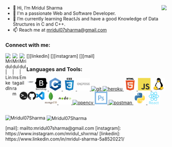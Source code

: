 - 👋 Hi, I’m Mridul Sharma <img align="right" src="https://komarev.com/ghpvc/?username=Mridul07Sharma&color=brightgreen" />
- 👀 I'm a passionate Web and Software Developer.
- 🌱 I’m currently learning ReactJs and have a good Knowledge of Data Structures in C and C++.
- 📫 Reach me at mridul07sharma@gmail.com


<h3 align="left">Connect with me:</h3>
[<img align="left" alt="Mridul | LinkedIn" width="22px" src="https://cdn.jsdelivr.net/npm/simple-icons@v3/icons/linkedin.svg" />][linkedin]
[<img align="left" alt="Mridul | Instagram" width="22px" src="https://cdn.jsdelivr.net/npm/simple-icons@v3/icons/instagram.svg" />][instagram]
[<img align="left" alt="Mridul | Email" width="22px" src="https://cdn.jsdelivr.net/npm/simple-icons@v3/icons/gmail.svg" />][mail]
<!-- <p align="left">
<a href="[https://linkedin.com/in/mridul-sharma-5a8520221](https://www.linkedin.com/in/mridul-sharma-5a8520221/)" target="blank"><img align="center" src="https://cdn.jsdelivr.net/npm/simple-icons@3.0.1/icons/linkedin.svg" alt="mridul-sharma-5a8520221" height="30" width="40" /></a>
<a href="[https://instagram.com/mridul_shxrma](https://www.instagram.com/mridul_shxrma/)" target="blank"><img align="center" src="https://cdn.jsdelivr.net/npm/simple-icons@3.0.1/icons/instagram.svg" alt="mridul_shxrma" height="30" width="40" /></a>
  <a href="[mailto:mridul07sharma@gmail.com](mailto:mridul07sharma@gmail.com)" target="blank"><img align="center" src="https://cdn.jsdelivr.net/npm/simple-icons@v3/icons/gmail.svg" alt="mridul07sharma@gmail.com" height="30" width="40" /></a>
</p> -->

<h3 align="left">Languages and Tools:</h3>
<p align="left"> </a> <a href="https://getbootstrap.com" target="_blank"> <img src="https://raw.githubusercontent.com/devicons/devicon/master/icons/bootstrap/bootstrap-plain-wordmark.svg" alt="bootstrap" width="40" height="40"/> </a> <a href="https://www.w3schools.com/cpp/" target="_blank"> <img src="https://raw.githubusercontent.com/devicons/devicon/master/icons/cplusplus/cplusplus-original.svg" alt="cplusplus" width="40" height="40"/> </a> <a><img align="left" alt="jquery" width="26px" src="https://raw.githubusercontent.com/github/explore/80688e429a7d4ef2fca1e82350fe8e3517d3494d/topics/jquery/jquery.png" /></a> <a href="https://www.w3schools.com/css/" target="_blank"> <img src="https://raw.githubusercontent.com/devicons/devicon/master/icons/css3/css3-original-wordmark.svg" alt="css3" width="40" height="40"/> </a> <a href="https://expressjs.com" target="_blank"> <img src="https://raw.githubusercontent.com/devicons/devicon/master/icons/express/express-original-wordmark.svg" alt="express" width="40" height="40"/> </a> <a href="https://git-scm.com/" target="_blank"> <img src="https://www.vectorlogo.zone/logos/git-scm/git-scm-icon.svg" alt="git" width="40" height="40"/> </a> <a href="https://heroku.com" target="_blank"> <img src="https://www.vectorlogo.zone/logos/heroku/heroku-icon.svg" alt="heroku" width="40" height="40"/> </a> <a href="https://www.w3.org/html/" target="_blank"> <img src="https://raw.githubusercontent.com/devicons/devicon/master/icons/html5/html5-original-wordmark.svg" alt="html5" width="40" height="40"/> </a> <a href="https://developer.mozilla.org/en-US/docs/Web/JavaScript" target="_blank"> <img src="https://raw.githubusercontent.com/devicons/devicon/master/icons/javascript/javascript-original.svg" alt="javascript" width="40" height="40"/> </a> <a href="https://www.linux.org/" target="_blank"> <img src="https://raw.githubusercontent.com/devicons/devicon/master/icons/linux/linux-original.svg" alt="linux" width="40" height="40"/> </a> <a href="https://www.mongodb.com/" target="_blank"> <img src="https://raw.githubusercontent.com/devicons/devicon/master/icons/mongodb/mongodb-original-wordmark.svg" alt="mongodb" width="40" height="40"/> </a> <a href="https://nodejs.org" target="_blank"> <img src="https://raw.githubusercontent.com/devicons/devicon/master/icons/nodejs/nodejs-original-wordmark.svg" alt="nodejs" width="40" height="40"/> </a> <a href="https://opencv.org/" target="_blank"> <img src="https://www.vectorlogo.zone/logos/opencv/opencv-icon.svg" alt="opencv" width="40" height="40"/> </a> <a href="https://www.photoshop.com/en" target="_blank"> <img src="https://raw.githubusercontent.com/devicons/devicon/master/icons/photoshop/photoshop-line.svg" alt="photoshop" width="40" height="40"/> </a> <a href="https://postman.com" target="_blank"> <img src="https://www.vectorlogo.zone/logos/getpostman/getpostman-icon.svg" alt="postman" width="40" height="40"/> </a> <a href="https://www.python.org" target="_blank"> <img src="https://raw.githubusercontent.com/devicons/devicon/master/icons/python/python-original.svg" alt="python" width="40" height="40"/> </a> <a href="https://reactjs.org/" target="_blank"> <img src="https://raw.githubusercontent.com/devicons/devicon/master/icons/react/react-original-wordmark.svg" alt="react" width="40" height="40"/> </a> <a> <img align="left" alt="Terminal" width="26px" src="https://raw.githubusercontent.com/github/explore/80688e429a7d4ef2fca1e82350fe8e3517d3494d/topics/terminal/terminal.png" /></a><a><img align="left" alt="GitHub" width="26px" src="https://raw.githubusercontent.com/github/explore/78df643247d429f6cc873026c0622819ad797942/topics/github/github.png" /></a><a><img align="left" alt="Visual Studio Code" width="26px" src="https://raw.githubusercontent.com/github/explore/80688e429a7d4ef2fca1e82350fe8e3517d3494d/topics/visual-studio-code/visual-studio-code.png" /></a><br/><br/></p>


<p><img align="left" src="https://github-readme-stats.vercel.app/api/top-langs?username=Mridul07Sharma&show_icons=true&locale=en&layout=compact" alt="Mridul07Sharma" /></p>

<p>&nbsp;<img align="center" src="https://github-readme-stats.vercel.app/api?username=Mridul07Sharma&show_icons=true&locale=en" alt="Mridul07Sharma" /></p>
[mail]: mailto:mridul07sharma@gmail.com
[instagram]: https://www.instagram.com/mridul_shxrma/
[linkedin]: https://www.linkedin.com/in/mridul-sharma-5a8520221/

<!---
Mridul07Sharma/Mridul07Sharma is a ✨ special ✨ repository because its `README.md` (this file) appears on your GitHub profile.
You can click the Preview link to take a look at your changes.
--->
